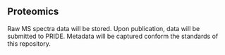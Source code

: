 ## Proteomics

Raw MS spectra data will be stored. Upon publication, data will be submitted to PRIDE. Metadata will be captured conform the standards of this repository.
